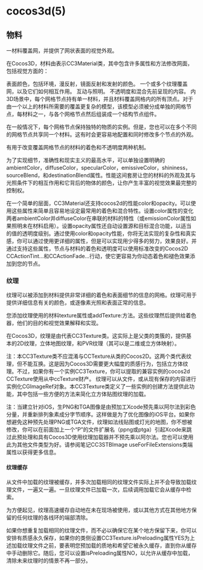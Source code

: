 # cocos3d(5)
## 物料
一材料覆盖网，并提供了网状表面的视觉外观。

在Cocos3D，材料由表示CC3Material类，其中包含许多属性和方法修改网面，包括视觉方面的：

表面颜色，包括环境，漫反射，镜面反射和发射的颜色。
一个或多个纹理覆盖网，以及它们如何相互作用。
互动与照明。
不透明度和混合先前呈现的内容。
内3D场景中，每个网格节点持有单一材料，并且材料覆盖网格内的所有顶点。对于由一个以上的材料所需要的覆盖更复杂的模型，该模型必须被分成单独的网格节点，每材料之一，与各个网格节点然后组装成一个结构节点组件。

在一般情况下，每个网格节点保持独特的物质的实例。但是，您也可以在多个不同的网格节点共享同一个材料。这有时会更容易地配置和同时修改多个节点的外观。

有用于改变覆盖网格节点的材料的着色和不透明度两种机制。

为了实现细节，准确性和现实主义的最高水平，可以单独设置明确的ambientColor，diffuseColor，specularColor，emissiveColor，shininess，sourceBlend，和destinationBlend属性。性能这间套房让您的材料的外观及其与光照条件下的相互作用和它背后的物体的颜色，让你产生丰富的视觉效果最完整的控制权。

在一个简单的层面，CC3Material还支持cocos2d的性能color和opacity。可以使用这些属性来简单且容易地设定最常用的着色和混合特性。设置color属性的变化两者ambientColor并diffuseColor在串联的材料的特性（或emissionColor属性如果照明未在材料启用）。设置opacity属性还自动设置源和目标混合功能，以适当的值的透明度级别。通过使用color和opacity性能，你将无法实现的复杂性和真实感，你可以通过使用更详细的属性，但是可以实现用少得多的努力，效果良好。并通过支持这些属性，节点与材料的着色和透明度可以使用标准改变的Cocos2D CCActionTint...和CCActionFade...行动，使它更容易为你动态着色和褪色效果添加到您的节点。

### 纹理
纹理可以被添加到材料提供非常详细的着色和表面细节的信息的网格。纹理可用于提供详细信息有关的颜色，或逐像素光照和表面正常的信息。

您添加纹理使用的材料texture属性或addTexture:方法。这些纹理然后提供给着色器，他们的目的和视觉效果解释和实现。

在Cocos3D，纹理是由代表CC3Texture类。这实际上是父类的类簇的，提供基本的2D纹理，立体地图纹理，和PVR纹理（其可以是二维或立方体映射）。

注：本CC3Texture类不应混淆与CCTexture从类的Cocos2D。这两个类代表纹理，但不能互换。这是因为Cocos3D需要更大幅度的质感行为，包括立方体纹理。不过，如果你有一个实例CC3Texture，你可以提取的兼容实例的cocos2d CCTexture使用从中ccTexture财产。
纹理可以从文件，或从现有保存的内容进行实例化CGImageRef对象。本CC3Texture类定义了一些实例的创建方法提供此功能，其中包括一些方便的方法来简化立方体贴图纹理的加载。

注：当建立针对iOS，生PNG和TGA图像是由预加工Xcode预先乘以阿尔法到彩色分量，并重新排列象素成分字节顺序。这样做是为了优化图像的iOS平台。如果你想避免这种预先处理PNG或TGA文件，纹理如法线贴图或灯光的地图，你不想被修改，你可以在前面加上一个“P”的文件扩展名（ppng或ptga）引起Xcode来跳过此预处理和具有Cocos3D使用纹理加载器并不预先乘以阿尔法。您也可以使用此为其他文件类型为好。请参阅笔记CC3STBImage useForFileExtensions类端属性以获得更多信息。
#### 纹理缓存
从文件中加载的纹理被缓存，并多次加载相同的纹理文件实际上并不会导致加载纹理文件，一遍又一遍。一旦纹理文件已加载一次，后续调用加载它会从缓存中检索。

为方便起见，纹理高速缓存自动地在未在现场被使用，或以其他方式在其他地方保留的任何纹理的各线环的端部清除。

如果你想重复加载相同的纹理文件，而不必以确保它在某个地方保留下来，你可以安排有质感永久保存，如果你的类侧设置CC3Texture.isPreloading属性YES为上述加载纹理文件之前，要表明您预加载的质地和希望它被永久缓存，直到你从缓存中手动删除它。随后，您可以设置isPreloading属性NO，以允许从缓存中加载，清除未来纹理时的情景不再一部分。